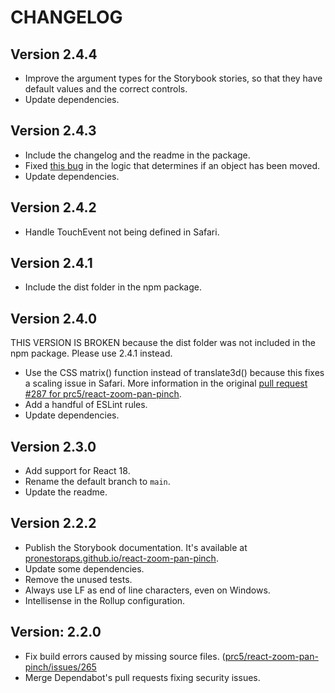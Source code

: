# CHANGELOG

## Version 2.4.4

- Improve the argument types for the Storybook stories, so that they have default values and the correct controls.
- Update dependencies.

## Version 2.4.3

- Include the changelog and the readme in the package.
- Fixed [this bug](https://github.com/prc5/react-zoom-pan-pinch/pull/247) in the logic that determines if an object has been moved.
- Update dependencies.

## Version 2.4.2

- Handle TouchEvent not being defined in Safari.

## Version 2.4.1

- Include the dist folder in the npm package.

## Version 2.4.0

THIS VERSION IS BROKEN because the dist folder was not included in the npm package. Please use 2.4.1 instead.

- Use the CSS matrix() function instead of translate3d() because this fixes a scaling issue in Safari. More information in the original [pull request #287 for prc5/react-zoom-pan-pinch](https://github.com/prc5/react-zoom-pan-pinch/pull/287).
- Add a handful of ESLint rules.
- Update dependencies.

## Version 2.3.0

- Add support for React 18.
- Rename the default branch to `main`.
- Update the readme.

## Version 2.2.2

- Publish the Storybook documentation. It's available at [pronestoraps.github.io/react-zoom-pan-pinch](https://pronestoraps.github.io/react-zoom-pan-pinch/).
- Update some dependencies.
- Remove the unused tests.
- Always use LF as end of line characters, even on Windows.
- Intellisense in the Rollup configuration.

## Version: 2.2.0

- Fix build errors caused by missing source files. ([prc5/react-zoom-pan-pinch/issues/265](https://github.com/prc5/react-zoom-pan-pinch/issues/265)
- Merge Dependabot's pull requests fixing security issues.

